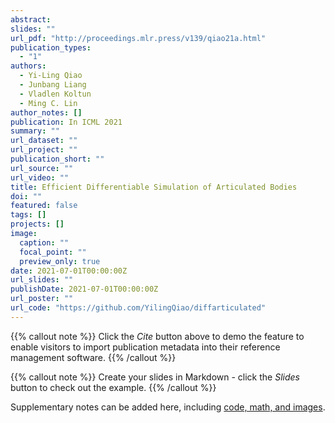 ```yaml
---
abstract: 
slides: ""
url_pdf: "http://proceedings.mlr.press/v139/qiao21a.html"
publication_types:
  - "1"
authors:
  - Yi-Ling Qiao
  - Junbang Liang
  - Vladlen Koltun
  - Ming C. Lin
author_notes: []
publication: In ICML 2021
summary: ""
url_dataset: ""
url_project: ""
publication_short: ""
url_source: ""
url_video: ""
title: Efficient Differentiable Simulation of Articulated Bodies
doi: ""
featured: false
tags: []
projects: []
image:
  caption: ""
  focal_point: ""
  preview_only: true
date: 2021-07-01T00:00:00Z
url_slides: ""
publishDate: 2021-07-01T00:00:00Z
url_poster: ""
url_code: "https://github.com/YilingQiao/diffarticulated"
---
```


{{% callout note %}}
Click the *Cite* button above to demo the feature to enable visitors to import publication metadata into their reference management software.
{{% /callout %}}

{{% callout note %}}
Create your slides in Markdown - click the *Slides* button to check out the example.
{{% /callout %}}

Supplementary notes can be added here, including [code, math, and images](https://wowchemy.com/docs/writing-markdown-latex/).
